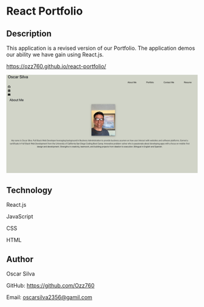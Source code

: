 # React Portfolio 

## Description 
This application is a revised version of our Portfolio. The application demos our ability we have gain using React.js. 

https://ozz760.github.io/react-portfolio/

![Photo of Oscar Silva](./src/components/images/Screen-Shot.png) 

## Technology 

React.js 

JavaScript

CSS 

HTML 

## Author 
Oscar Silva 

GitHub: https://github.com/Ozz760

Email: oscarsilva2356@gamil.com